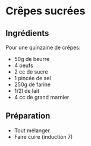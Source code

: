# Crêpes sucrées

## Ingrédients

Pour une quinzaine de crêpes: 

- 50g de beurre
- 4 oeufs
- 2 cc de sucre
- 1 pincée de sel
- 250g de farine
- 1/2l de lait
- 4 cc de grand marnier

## Préparation

- Tout mélanger
- Faire cuire (induction 7)
